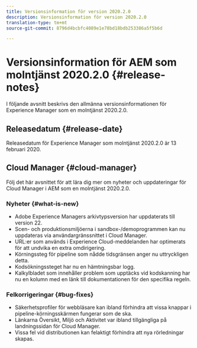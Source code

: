 ```yaml
---
title: Versionsinformation för version 2020.2.0
description: Versionsinformation för version 2020.2.0
translation-type: tm+mt
source-git-commit: 8796d4bcbfc4089e1e78bd18bdb253386a5f5b6d

---
```



# Versionsinformation för AEM som molntjänst 2020.2.0 {#release-notes}

I följande avsnitt beskrivs den allmänna versionsinformationen för Experience Manager som en molntjänst 2020.2.0.

## Releasedatum {#release-date}

Releasedatum för Experience Manager som molntjänst 2020.2.0 är 13 februari 2020.

## Cloud Manager {#cloud-manager}

Följ det här avsnittet för att lära dig mer om nyheter och uppdateringar för Cloud Manager i AEM som en molntjänst 2020.2.0.

### Nyheter {#what-is-new}

* Adobe Experience Managers arkivtypsversion har uppdaterats till version 22.
* Scen- och produktionsmiljöerna i sandbox-/demoprogrammen kan nu uppdateras via användargränssnittet i Cloud Manager.
* URL:er som används i Experience Cloud-meddelanden har optimerats för att undvika en extra omdirigering.
* Körningssteg för pipeline som nådde tidsgränsen anger nu uttryckligen detta.
* Kodsökningssteget har nu en hämtningsbar logg.
* Kalkylbladet som innehåller problem som upptäcks vid kodskanning har nu en kolumn med en länk till dokumentationen för den specifika regeln.

### Felkorrigeringar {#bug-fixes}

* Säkerhetsprofiler för webbläsare kan ibland förhindra att vissa knappar i pipeline-körningsskärmen fungerar som de ska.
* Länkarna Översikt, Miljö och Aktivitet var ibland tillgängliga på landningssidan för Cloud Manager.
* Vissa fel vid distributionen kan felaktigt förhindra att nya rörledningar skapas.
